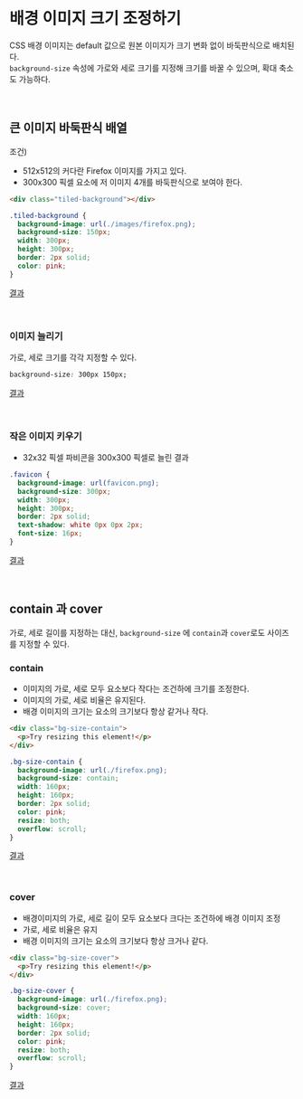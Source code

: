 # 배경 이미지 크기 조정하기

CSS 배경 이미지는 default 값으로 원본 이미지가 크기 변화 없이 바둑판식으로 배치된다. <br />
`background-size` 속성에 가로와 세로 크기를 지정해 크기를 바꿀 수 있으며, 확대 축소도 가능하다.

<br />

## 큰 이미지 바둑판식 배열

조건)

- 512x512의 커다란 Firefox 이미지를 가지고 있다.
- 300x300 픽셀 요소에 저 이미지 4개를 바둑판식으로 보여야 한다.

```html
<div class="tiled-background"></div>
```

```css
.tiled-background {
  background-image: url(./images/firefox.png);
  background-size: 150px;
  width: 300px;
  height: 300px;
  border: 2px solid;
  color: pink;
}
```

[결과](./tiled-background/index.html)

<br />

### 이미지 늘리기

가로, 세로 크기를 각각 지정할 수 있다.

```css
background-size: 300px 150px;
```

[결과](./stretched-image/index.html)

<br />

### 작은 이미지 키우기

- 32x32 픽셀 파비콘을 300x300 픽셀로 늘린 결과

```css
.favicon {
  background-image: url(favicon.png);
  background-size: 300px;
  width: 300px;
  height: 300px;
  border: 2px solid;
  text-shadow: white 0px 0px 2px;
  font-size: 16px;
}
```

[결과](./favicon/index.html)

<br />

## contain 과 cover

가로, 세로 길이를 지정하는 대신, `background-size` 에 `contain`과 `cover`로도 사이즈를 지정할 수 있다.

### contain

- 이미지의 가로, 세로 모두 요소보다 작다는 조건하에 크기를 조정한다.
- 이미지의 가로, 세로 비율은 유지된다.
- 배경 이미지의 크기는 요소의 크기보다 항상 같거나 작다.

```html
<div class="bg-size-contain">
  <p>Try resizing this element!</p>
</div>
```

```css
.bg-size-contain {
  background-image: url(./firefox.png);
  background-size: contain;
  width: 160px;
  height: 160px;
  border: 2px solid;
  color: pink;
  resize: both;
  overflow: scroll;
}
```

[결과](./contain/index.html)

<br />

### cover

- 배경이미지의 가로, 세로 길이 모두 요소보다 크다는 조건하에 배경 이미지 조정
- 가로, 세로 비율은 유지
- 배경 이미지의 크기는 요소의 크기보다 항상 크거나 같다.

```html
<div class="bg-size-cover">
  <p>Try resizing this element!</p>
</div>
```

```css
.bg-size-cover {
  background-image: url(./firefox.png);
  background-size: cover;
  width: 160px;
  height: 160px;
  border: 2px solid;
  color: pink;
  resize: both;
  overflow: scroll;
}
```

[결과](./cover/index.html)
